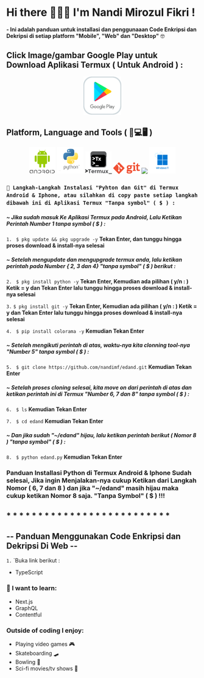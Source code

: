 # Hi there 🙋🏽‍♂️ I'm Nandi Mirozul Fikri !

**- Ini adalah panduan untuk installasi dan penggunaaan Code Enkripsi dan Dekripsi di setiap platform "Mobile", "Web" dan "Desktop"** 🤓

## Click Image/gambar Google Play untuk Download Aplikasi Termux ( Untuk Android ) :

<p align="center">
<a href="https://play.google.com/store/apps/details?id=com.termux&hl=in&gl=US"><img height="auto" width="100" src="https://raw.githubusercontent.com/nandimf/edand/main/assets/google-play.png"></a></p>

## Platform, Language and Tools ( 📱💻🖥️ )

<p align="center">
<img src="https://raw.githubusercontent.com/nandimf/edand/main/assets/android.png" height="auto" width="70">
<a href="https://www.python.org/downloads/"><img height="auto" width="70" src="https://raw.githubusercontent.com/nandimf/edand/main/assets/python.png"></a>
<img src="https://raw.githubusercontent.com/nandimf/edand/main/assets/termux.png" height="auto" width="70">
<a href="https://git-scm.com/"><img src="https://raw.githubusercontent.com/nandimf/edand/main/assets/git.png" height="auto" width="70"></a>
<a href="https://code.visualstudio.com/"><img src="https://raw.githubusercontent.com/nandimf/edand/main/assets/vscode.png" height="auto" width="70"></a>
<a href="https://www.microsoft.com/software-download/windows11"><img src="https://raw.githubusercontent.com/nandimf/edand/main/assets/windows11.png" height="auto" width="70"></a>
</p>

### `📱 Langkah-Langkah Instalasi "Pyhton dan Git" di Termux Android & Iphone, atau silahkan di copy paste setiap langkah dibawah ini di Aplikasi Termux "Tanpa symbol" ( $ ) :`

##### _~ Jika sudah masuk Ke Aplikasi Termux pada Android, Lalu Ketikan Perintah Number 1 tanpa symbol ( $ ) :_

`1.` ` $ pkg update && pkg upgrade -y` **Tekan Enter, dan tunggu hingga proses download & install-nya selesai**

##### _~ Setelah mengupdate dan mengupgrade termux anda, lalu ketikan perintah pada Number { 2, 3 dan 4} "tanpa symbol" ( $ ) berikut :_

`2.` ` $ pkg install python -y` **Tekan Enter, Kemudian ada pilihan ( y/n : ) Ketik = y dan Tekan Enter lalu tunggu hingga proses download & install-nya selesai**

`3.` `$ pkg install git -y` **Tekan Enter, Kemudian ada pilihan ( y/n : ) Ketik = y dan Tekan Enter lalu tunggu hingga proses download & install-nya selesai**

`4.` ` $ pip install colorama -y` **Kemudian Tekan Enter**

##### _~ Setelah mengikuti perintah di atas, waktu-nya kita clonning tool-nya "Number 5" tanpa symbol ( $ ) :_

`5.` ` $ git clone https://github.com/nandimf/edand.git` **Kemudian Tekan Enter**

##### _~ Setelah proses cloning selesai, kita move on dari perintah di atas dan ketikan perintah ini di Termux "Number 6, 7 dan 8" tanpa symbol ( $ ) :_

`6.` ` $ ls` **Kemudian Tekan Enter**

`7.` ` $ cd edand` **Kemudian Tekan Enter**

##### _~ Dan jika sudah "~/edand" hijau, lalu ketikan perintah berikut ( Nomor 8 ) "tanpa symbol" ( $ ) :_

`8.` ` $ python edand.py` **Kemudian Tekan Enter**

### **Panduan Installasi Python di Termux Android & Iphone Sudah selesai, Jika ingin Menjalakan-nya cukup Ketikan dari Langkah Nomor ( 6, 7 dan 8 ) dan jika "~/edand" masih hijau maka cukup ketikan Nomor 8 saja. "Tanpa Symbol" ( $ ) !!!**

## \* \* \* \* \* \* \* \* \* \* \* \* \* \* \* \* \* \* \* \* \* \* \* \* \* \*

## **-- Panduan Menggunakan Code Enkripsi dan Dekripsi Di Web --**

`1.` `Buka link berikut :

- TypeScript

### :thinking: I want to learn:

- Next.js
- GraphQL
- Contentful

### Outside of coding I enjoy:

- Playing video games :video_game:
- Skateboarding :skateboard:
- Bowling :bowling:
- Sci-fi movies/tv shows :vulcan_salute:
